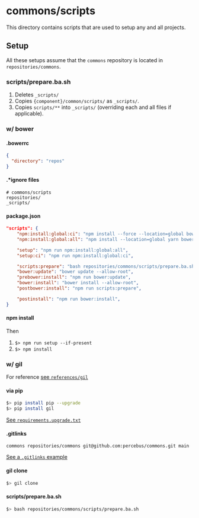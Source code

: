 # commons/scripts

This directory contains scripts that are used to setup any and all projects.

## Setup

All these setups assume that the `commons` repository is located in `repositories/commons`.

### scripts/prepare.ba.sh

1. Deletes `_scripts/`
1. Copies `{component}/common/scripts/` as `_scripts/`.
1. Copies `scripts/**` into `_scripts/` (overriding each and all files if applicable).

### w/ bower

#### .bowerrc

```json
{
  "directory": "repos"
}
```

#### .\*ignore files

```gitignore
# commons/scripts
repositories/
_scripts/
```

#### package.json

```json
"scripts": {
    "npm:install:global:ci": "npm install --force --location=global bower ...",
    "npm:install:global:all": "npm install --location=global yarn bower ...",

    "setup": "npm run npm:install:global:all",
    "setup:ci": "npm run npm:install:global:ci",

    "scripts:prepare": "bash repositories/commons/scripts/prepare.ba.sh",
    "bower:update": "bower update --allow-root",
    "prebower:install": "npm run bower:update",
    "bower:install": "bower install --allow-root",
    "postbower:install": "npm run scripts:prepare",

    "postinstall": "npm run bower:install",
}
```

#### npm install

Then

1. `$> npm run setup --if-present`
2. `$> npm install`

### w/ gil

For reference [see `references/gil`](../references/gil/)

#### via pip

```bash
$> pip install pip --upgrade
$> pip install gil
```

[See `requirements.upgrade.txt`](../references/gil/requirements.upgrade.txt)

#### .gitlinks

```
commons repositories/commons git@github.com:percebus/commons.git main
```

[See a `.gitlinks` example](../references/gil/commons.gitlinks)

#### gil clone

```bash
$> gil clone
```

#### scripts/prepare.ba.sh

```bash
$> bash repositories/commons/scripts/prepare.ba.sh
```
